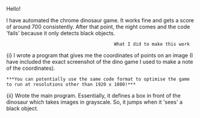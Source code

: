 Hello!

I have automated the chrome dinosaur game. It works fine and gets a score of around 700 consistently. After that point,
the night comes and the code 'fails' because it only detects black objects. 

                                            What I did to make this work

{i} I wrote a program that gives me the coordinates of points on an image (I have included the exact screenshot of the
    dino game I used to make a note of the coordinates). 
    
    ***You can potentially use the same code format to optimise the game to run at resolutions other than 1920 x 1080!***

{ii} Wrote the main program. Essentially, it defines a box in front of the dinosaur which takes images in grayscale.  So,
    it jumps when it 'sees' a black object.
